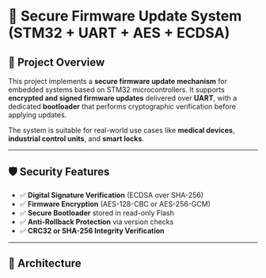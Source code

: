 # 🔐 Secure Firmware Update System (STM32 + UART + AES + ECDSA)

## 🚀 Project Overview

This project implements a **secure firmware update mechanism** for embedded systems based on STM32 microcontrollers. It supports **encrypted and signed firmware updates** delivered over **UART**, with a dedicated **bootloader** that performs cryptographic verification before applying updates.

The system is suitable for real-world use cases like **medical devices**, **industrial control units**, and **smart locks**.

---

## 🛡️ Security Features

- ✅ **Digital Signature Verification** (ECDSA over SHA-256)
- ✅ **Firmware Encryption** (AES-128-CBC or AES-256-GCM)
- ✅ **Secure Bootloader** stored in read-only Flash
- ✅ **Anti-Rollback Protection** via version checks
- ✅ **CRC32 or SHA-256 Integrity Verification**

---

## 🧱 Architecture

